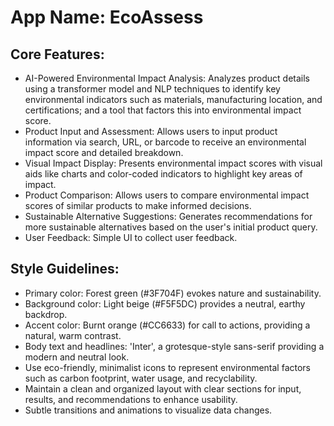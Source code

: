 # **App Name**: EcoAssess

## Core Features:

- AI-Powered Environmental Impact Analysis: Analyzes product details using a transformer model and NLP techniques to identify key environmental indicators such as materials, manufacturing location, and certifications; and a tool that factors this into environmental impact score.
- Product Input and Assessment: Allows users to input product information via search, URL, or barcode to receive an environmental impact score and detailed breakdown.
- Visual Impact Display: Presents environmental impact scores with visual aids like charts and color-coded indicators to highlight key areas of impact.
- Product Comparison: Allows users to compare environmental impact scores of similar products to make informed decisions.
- Sustainable Alternative Suggestions: Generates recommendations for more sustainable alternatives based on the user's initial product query.
- User Feedback: Simple UI to collect user feedback.

## Style Guidelines:

- Primary color: Forest green (#3F704F) evokes nature and sustainability.
- Background color: Light beige (#F5F5DC) provides a neutral, earthy backdrop.
- Accent color: Burnt orange (#CC6633) for call to actions, providing a natural, warm contrast.
- Body text and headlines: 'Inter', a grotesque-style sans-serif providing a modern and neutral look.
- Use eco-friendly, minimalist icons to represent environmental factors such as carbon footprint, water usage, and recyclability.
- Maintain a clean and organized layout with clear sections for input, results, and recommendations to enhance usability.
- Subtle transitions and animations to visualize data changes.